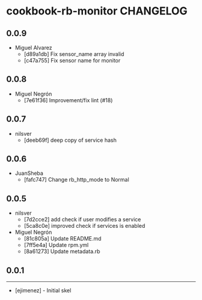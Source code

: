cookbook-rb-monitor CHANGELOG
===============

## 0.0.9

  - Miguel Alvarez
    - [d89a1db] Fix sensor_name array invalid
    - [c47a755] Fix sensor name for monitor

## 0.0.8

  - Miguel Negrón
    - [7e61f36] Improvement/fix lint (#18)

## 0.0.7

  - nilsver
    - [deeb69f] deep copy of service hash

## 0.0.6

  - JuanSheba
    - [fafc747] Change rb_http_mode to Normal

## 0.0.5

  - nilsver
    - [7d2cce2] add check if user modifies a service
    - [5ca8c0e] improved check if services is enabled
  - Miguel Negrón
    - [81c805a] Update README.md
    - [7ff5e4a] Update rpm.yml
    - [8a61273] Update metadata.rb

## 0.0.1
-----
- [ejimenez] - Initial skel

